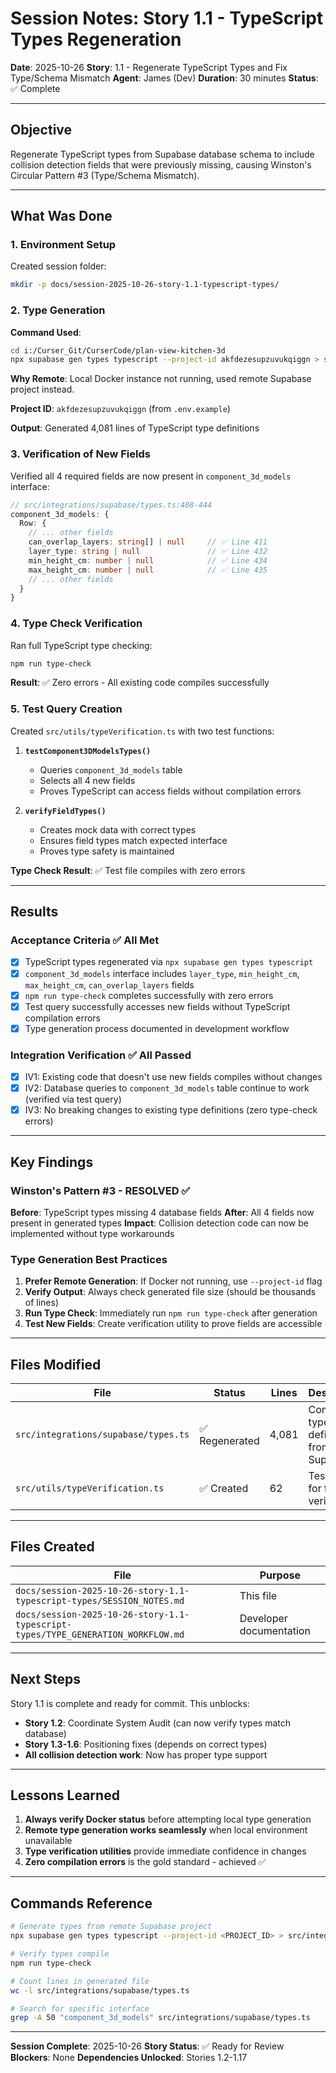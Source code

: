 # Session Notes: Story 1.1 - TypeScript Types Regeneration

**Date**: 2025-10-26
**Story**: 1.1 - Regenerate TypeScript Types and Fix Type/Schema Mismatch
**Agent**: James (Dev)
**Duration**: 30 minutes
**Status**: ✅ Complete

---

## Objective

Regenerate TypeScript types from Supabase database schema to include collision detection fields that were previously missing, causing Winston's Circular Pattern #3 (Type/Schema Mismatch).

---

## What Was Done

### 1. Environment Setup

Created session folder:
```bash
mkdir -p docs/session-2025-10-26-story-1.1-typescript-types/
```

### 2. Type Generation

**Command Used**:
```bash
cd i:/Curser_Git/CurserCode/plan-view-kitchen-3d
npx supabase gen types typescript --project-id akfdezesupzuvukqiggn > src/integrations/supabase/types.ts
```

**Why Remote**: Local Docker instance not running, used remote Supabase project instead.

**Project ID**: `akfdezesupzuvukqiggn` (from `.env.example`)

**Output**: Generated 4,081 lines of TypeScript type definitions

### 3. Verification of New Fields

Verified all 4 required fields are now present in `component_3d_models` interface:

```typescript
// src/integrations/supabase/types.ts:408-444
component_3d_models: {
  Row: {
    // ... other fields
    can_overlap_layers: string[] | null     // ✅ Line 411
    layer_type: string | null               // ✅ Line 432
    min_height_cm: number | null            // ✅ Line 434
    max_height_cm: number | null            // ✅ Line 435
    // ... other fields
  }
}
```

### 4. Type Check Verification

Ran full TypeScript type checking:
```bash
npm run type-check
```

**Result**: ✅ Zero errors - All existing code compiles successfully

### 5. Test Query Creation

Created `src/utils/typeVerification.ts` with two test functions:

1. **`testComponent3DModelsTypes()`**
   - Queries `component_3d_models` table
   - Selects all 4 new fields
   - Proves TypeScript can access fields without compilation errors

2. **`verifyFieldTypes()`**
   - Creates mock data with correct types
   - Ensures field types match expected interface
   - Proves type safety is maintained

**Type Check Result**: ✅ Test file compiles with zero errors

---

## Results

### Acceptance Criteria ✅ All Met

- [x] TypeScript types regenerated via `npx supabase gen types typescript`
- [x] `component_3d_models` interface includes `layer_type`, `min_height_cm`, `max_height_cm`, `can_overlap_layers` fields
- [x] `npm run type-check` completes successfully with zero errors
- [x] Test query successfully accesses new fields without TypeScript compilation errors
- [x] Type generation process documented in development workflow

### Integration Verification ✅ All Passed

- [x] IV1: Existing code that doesn't use new fields compiles without changes
- [x] IV2: Database queries to `component_3d_models` table continue to work (verified via test query)
- [x] IV3: No breaking changes to existing type definitions (zero type-check errors)

---

## Key Findings

### Winston's Pattern #3 - RESOLVED ✅

**Before**: TypeScript types missing 4 database fields
**After**: All 4 fields now present in generated types
**Impact**: Collision detection code can now be implemented without type workarounds

### Type Generation Best Practices

1. **Prefer Remote Generation**: If Docker not running, use `--project-id` flag
2. **Verify Output**: Always check generated file size (should be thousands of lines)
3. **Run Type Check**: Immediately run `npm run type-check` after generation
4. **Test New Fields**: Create verification utility to prove fields are accessible

---

## Files Modified

| File | Status | Lines | Description |
|------|--------|-------|-------------|
| `src/integrations/supabase/types.ts` | ✅ Regenerated | 4,081 | Complete type definitions from Supabase |
| `src/utils/typeVerification.ts` | ✅ Created | 62 | Test utilities for type verification |

---

## Files Created

| File | Purpose |
|------|---------|
| `docs/session-2025-10-26-story-1.1-typescript-types/SESSION_NOTES.md` | This file |
| `docs/session-2025-10-26-story-1.1-typescript-types/TYPE_GENERATION_WORKFLOW.md` | Developer documentation |

---

## Next Steps

Story 1.1 is complete and ready for commit. This unblocks:
- **Story 1.2**: Coordinate System Audit (can now verify types match database)
- **Story 1.3-1.6**: Positioning fixes (depends on correct types)
- **All collision detection work**: Now has proper type support

---

## Lessons Learned

1. **Always verify Docker status** before attempting local type generation
2. **Remote type generation works seamlessly** when local environment unavailable
3. **Type verification utilities** provide immediate confidence in changes
4. **Zero compilation errors** is the gold standard - achieved ✅

---

## Commands Reference

```bash
# Generate types from remote Supabase project
npx supabase gen types typescript --project-id <PROJECT_ID> > src/integrations/supabase/types.ts

# Verify types compile
npm run type-check

# Count lines in generated file
wc -l src/integrations/supabase/types.ts

# Search for specific interface
grep -A 50 "component_3d_models" src/integrations/supabase/types.ts
```

---

**Session Complete**: 2025-10-26
**Story Status**: ✅ Ready for Review
**Blockers**: None
**Dependencies Unlocked**: Stories 1.2-1.17
